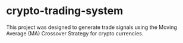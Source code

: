 # crypto-trading-system

This project was designed to generate trade signals using the Moving Average (MA) Crossover Strategy for crypto currencies.  
